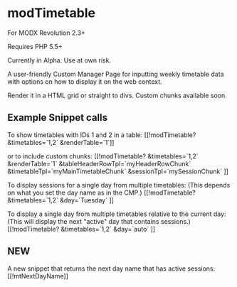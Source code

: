 modTimetable
=
For MODX Revolution 2.3+

Requires PHP 5.5+

Currently in Alpha. Use at own risk.

A user-friendly Custom Manager Page for inputting weekly timetable data with options on how to display it on the web context.

Render it in a HTML grid or straight to divs. Custom chunks available soon.

Example Snippet calls
-------------
To show timetables with IDs 1 and 2 in a table:
[[!modTimetable? &timetables=\`1,2\` &renderTable=\`1\`]] 

or to include custom chunks:
[[!modTimetable? 
    &timetables=\`1,2\` 
    &renderTable=\`1\` 
    &tableHeaderRowTpl=\`myHeaderRowChunk\` 
    &timetableTpl=\`myMainTimetableChunk\`
    &sessionTpl=\`mySessionChunk\`
]]

To display sessions for a single day from multiple timetables:
(This depends on what you set the day name as in the CMP.)
[[!modTimetable?
    &timetables=\`1,2\`
    &day=\`Tuesday\`
]]

To display a single day from multiple timetables relative to the current day:
(This will display the next "active" day that contains sessions.)
[[!modTimetable?
    &timetables=\`1,2\`
    &day=\`auto\`
]]


NEW
--
A new snippet that returns the next day name that has active sessions:
[[!mtNextDayName]]